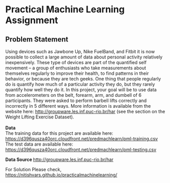 # Practical Machine Learning Assignment
## Problem Statement <br/>
Using devices such as Jawbone Up, Nike FuelBand, and Fitbit it is now possible to collect a large amount of data about personal activity relatively inexpensively. These type of devices are part of the quantified self movement – a group of enthusiasts who take measurements about themselves regularly to improve their health, to find patterns in their behavior, or because they are tech geeks. One thing that people regularly do is quantify how much of a particular activity they do, but they rarely quantify how well they do it. In this project, your goal will be to use data from accelerometers on the belt, forearm, arm, and dumbell of 6 participants. They were asked to perform barbell lifts correctly and incorrectly in 5 different ways. More information is available from the website here: http://groupware.les.inf.puc-rio.br/har (see the section on the Weight Lifting Exercise Dataset). <br/><br/>
<b> Data </b> <br/>
The training data for this project are available here: 
https://d396qusza40orc.cloudfront.net/predmachlearn/pml-training.csv <br/>
The test data are available here: 
https://d396qusza40orc.cloudfront.net/predmachlearn/pml-testing.csv <br/>

<b> Data Source </b>  http://groupware.les.inf.puc-rio.br/har <br/>

For Solution Please check, https://nitishvars.github.io/practicalmachinelearning/
